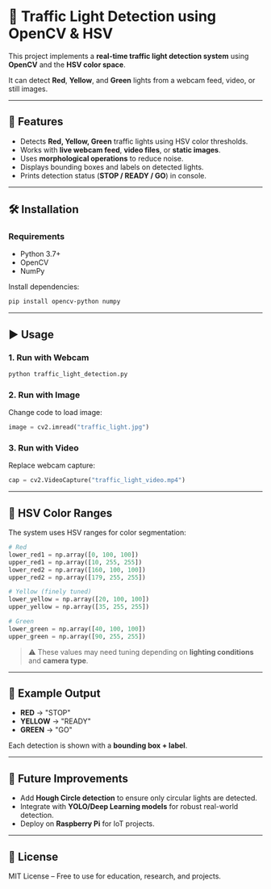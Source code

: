# 🚦 Traffic Light Detection using OpenCV & HSV

This project implements a **real-time traffic light detection system** using **OpenCV** and the **HSV color space**.

It can detect **Red**, **Yellow**, and **Green** lights from a webcam feed, video, or still images.

---

## 📌 Features

* Detects **Red, Yellow, Green** traffic lights using HSV color thresholds.
* Works with **live webcam feed**, **video files**, or **static images**.
* Uses **morphological operations** to reduce noise.
* Displays bounding boxes and labels on detected lights.
* Prints detection status (**STOP / READY / GO**) in console.

---

## 🛠️ Installation

### Requirements

* Python 3.7+
* OpenCV
* NumPy

Install dependencies:

```bash
pip install opencv-python numpy
```

---

## ▶️ Usage

### 1. Run with Webcam

```bash
python traffic_light_detection.py
```

### 2. Run with Image

Change code to load image:

```python
image = cv2.imread("traffic_light.jpg")
```

### 3. Run with Video

Replace webcam capture:

```python
cap = cv2.VideoCapture("traffic_light_video.mp4")
```

---

## 🔑 HSV Color Ranges

The system uses HSV ranges for color segmentation:

```python
# Red
lower_red1 = np.array([0, 100, 100])
upper_red1 = np.array([10, 255, 255])
lower_red2 = np.array([160, 100, 100])
upper_red2 = np.array([179, 255, 255])

# Yellow (finely tuned)
lower_yellow = np.array([20, 100, 100])
upper_yellow = np.array([35, 255, 255])

# Green
lower_green = np.array([40, 100, 100])
upper_green = np.array([90, 255, 255])
```

> ⚠️ These values may need tuning depending on **lighting conditions** and **camera type**.

---

## 📸 Example Output

* **RED** → "STOP"
* **YELLOW** → "READY"
* **GREEN** → "GO"

Each detection is shown with a **bounding box + label**.

---

## 🚀 Future Improvements

* Add **Hough Circle detection** to ensure only circular lights are detected.
* Integrate with **YOLO/Deep Learning models** for robust real-world detection.
* Deploy on **Raspberry Pi** for IoT projects.

---

## 📜 License

MIT License – Free to use for education, research, and projects.
